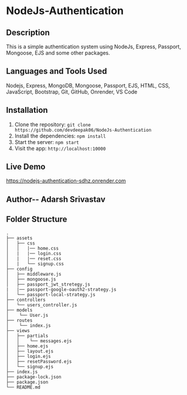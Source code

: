 # NodeJs-Authentication

## Description
This is a simple authentication system using NodeJs, Express, Passport, Mongoose, EJS and some other packages.

## Languages and Tools Used

Nodejs, Express, MongoDB, Mongoose, Passport, EJS, HTML, CSS, JavaScript, Bootstrap, Git, GitHub, Onrender, VS Code



## Installation
1. Clone the repository: `git clone https://github.com/devdeepak06/NodeJs-Authentication`
2. Install the dependencies: `npm install`
3. Start the server: `npm start`
4. Visit the app: `http://localhost:10000`

## Live Demo
https://nodejs-authentication-sdhz.onrender.com
## Author--   Adarsh Srivastav

## Folder Structure

```
.
├── assets
│   ├── css
│   │   |── home.css
│   |   |── login.css
│   |   |── reset.css
│   |   └── signup.css
├── config
│   ├── middleware.js 
│   ├── mongoose.js
│   ├── passport_jwt_stretegy.js
|   |── passport-google-oauth2-strategy.js
│   └── passport-local-strategy.js
├── controllers
│   └── users_controller.js
├── models
│    └── User.js
├── routes
│    └── index.js
├── views   
│   ├── partials
│   │    └── messages.ejs
│   ├── home.ejs
│   ├── layout.ejs
│   ├── login.ejs
│   ├── resetPassword.ejs
│   └── signup.ejs
├── index.js
├── package-lock.json
├── package.json
└── README.md
```
